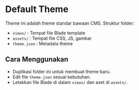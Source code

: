 # Default Theme

Theme ini adalah theme standar bawaan CMS. Struktur folder:

- `views/` : Tempat file Blade template
- `assets/` : Tempat file CSS, JS, gambar
- `theme.json` : Metadata theme

## Cara Menggunakan
- Duplikasi folder ini untuk membuat theme baru.
- Edit file `theme.json` sesuai kebutuhan.
- Letakkan file Blade di dalam `views/` dan aset di `assets/`.